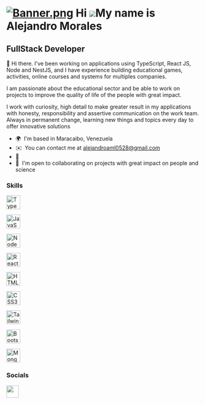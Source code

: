 [![Banner.png](https://i.postimg.cc/4NtPZs6k/Banner.png)](#)
Hi ![](https://user-images.githubusercontent.com/18350557/176309783-0785949b-9127-417c-8b55-ab5a4333674e.gif)My name is Alejandro Morales
======================================================================================================================================

## FullStack Developer

👋 Hi there. I've been working on applications using TypeScript, React JS, Node and NestJS, and I have experience building educational games, activities, online courses and systems for multiples companies.

I am passionate about the educational sector and be able to work on projects to improve the quality of life of the people with great impact.

I work with curiosity, high detail to make greater result in my applications with honesty, responsibility and assertive communication on the work team. Always in permanent change, learning new things and topics every day to offer innovative solutions

- 🌍  I'm based in Maracaibo, Venezuela
- ✉️  You can contact me at [alejandroaml0528@gmail.com](mailto:alejandroaml0528@gmail.com)
- 🧠
- 🤝  I'm open to collaborating on projects with great impact on people and science

### Skills

<p align="center">

<a href="https://www.typescriptlang.org/" target="_blank" rel="noreferrer"><img src="https://skillicons.dev/icons?i=ts" width="36" height="36" alt="TypeScript" /></a>

<a href="https://developer.mozilla.org/en-US/docs/Web/JavaScript" target="_blank" rel="noreferrer"><img src="https://skillicons.dev/icons?i=js" width="36" height="36" alt="JavaScript" /></a>

<a href="https://nodejs.org/en/" target="_blank" rel="noreferrer"><img src="https://skillicons.dev/icons?i=nodejs" width="36" height="36" alt="NodeJS" /></a>

<a href="https://reactjs.org/" target="_blank" rel="noreferrer"><img src="https://skillicons.dev/icons?i=react" width="36" height="36" alt="React" /></a>

<a href="https://developer.mozilla.org/en-US/docs/Glossary/HTML5" target="_blank" rel="noreferrer"><img src="https://skillicons.dev/icons?i=html" width="36" height="36" alt="HTML5" /></a>

<a href="https://www.w3.org/TR/CSS/#css" target="_blank" rel="noreferrer"><img src="https://skillicons.dev/icons?i=css" width="36" height="36" alt="CSS3" /></a>

<a href="https://tailwindcss.com/" target="_blank" rel="noreferrer"><img src="https://skillicons.dev/icons?i=tailwind" width="36" height="36" alt="TailwindCSS" /></a>

<a href="https://getbootstrap.com/" target="_blank" 
rel="noreferrer"><img src="https://skillicons.dev/icons?i=bootstrap" width="36" height="36" alt="Bootstrap" /></a>

<a href="https://www.mongodb.com/" target="_blank" rel="noreferrer"><img src="https://skillicons.dev/icons?i=mongodb" width="36" height="36" alt="MongoDB" /></a>

</p>

### Socials

<p align="left"> <a href="https://www.linkedin.com/in/alemrlss/" target="_blank" rel="noreferrer"><img src="https://skillicons.dev/icons?i=linkedin" width="32" height="32" /></a></p>
